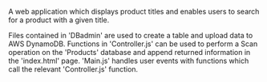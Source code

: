 A web application which displays product titles and enables users to search for a product with a given title.

Files contained in 'DBadmin' are used to create a table and upload data to AWS DynamoDB. Functions in 'Controller.js' can be used to perform a Scan operation on the 'Products' database and append returned information in the 'index.html' page. 'Main.js' handles user events with functions which call the relevant 'Controller.js' function.
